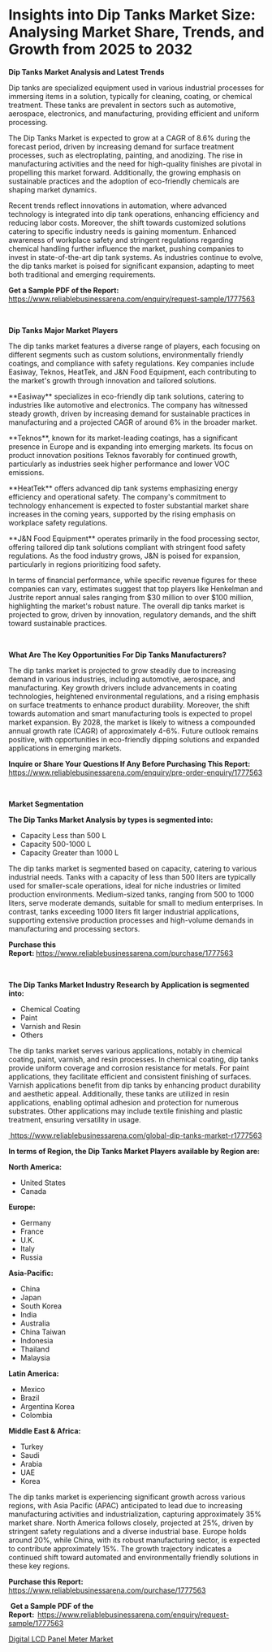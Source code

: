 <p><h1>Insights into Dip Tanks Market Size: Analysing Market Share, Trends, and Growth from 2025 to 2032</h1></p><p><strong>Dip Tanks Market Analysis and Latest Trends</strong></p>
<p><p>Dip tanks are specialized equipment used in various industrial processes for immersing items in a solution, typically for cleaning, coating, or chemical treatment. These tanks are prevalent in sectors such as automotive, aerospace, electronics, and manufacturing, providing efficient and uniform processing.</p><p>The Dip Tanks Market is expected to grow at a CAGR of 8.6% during the forecast period, driven by increasing demand for surface treatment processes, such as electroplating, painting, and anodizing. The rise in manufacturing activities and the need for high-quality finishes are pivotal in propelling this market forward. Additionally, the growing emphasis on sustainable practices and the adoption of eco-friendly chemicals are shaping market dynamics.</p><p>Recent trends reflect innovations in automation, where advanced technology is integrated into dip tank operations, enhancing efficiency and reducing labor costs. Moreover, the shift towards customized solutions catering to specific industry needs is gaining momentum. Enhanced awareness of workplace safety and stringent regulations regarding chemical handling further influence the market, pushing companies to invest in state-of-the-art dip tank systems. As industries continue to evolve, the dip tanks market is poised for significant expansion, adapting to meet both traditional and emerging requirements.</p></p>
<p><strong>Get a Sample PDF of the Report:&nbsp;</strong> <a href="https://www.reliablebusinessarena.com/enquiry/request-sample/1777563?utm_campaign=2194&utm_medium=2&utm_source=Github&utm_content=ia&utm_term=18022025&utm_id=dip-tanks">https://www.reliablebusinessarena.com/enquiry/request-sample/1777563</a></p>
<p>&nbsp;</p>
<p><strong>Dip Tanks Major Market Players</strong></p>
<p><p>The dip tanks market features a diverse range of players, each focusing on different segments such as custom solutions, environmentally friendly coatings, and compliance with safety regulations. Key companies include Easiway, Teknos, HeatTek, and J&N Food Equipment, each contributing to the market's growth through innovation and tailored solutions.</p><p>**Easiway** specializes in eco-friendly dip tank solutions, catering to industries like automotive and electronics. The company has witnessed steady growth, driven by increasing demand for sustainable practices in manufacturing and a projected CAGR of around 6% in the broader market.</p><p>**Teknos**, known for its market-leading coatings, has a significant presence in Europe and is expanding into emerging markets. Its focus on product innovation positions Teknos favorably for continued growth, particularly as industries seek higher performance and lower VOC emissions.</p><p>**HeatTek** offers advanced dip tank systems emphasizing energy efficiency and operational safety. The company's commitment to technology enhancement is expected to foster substantial market share increases in the coming years, supported by the rising emphasis on workplace safety regulations.</p><p>**J&N Food Equipment** operates primarily in the food processing sector, offering tailored dip tank solutions compliant with stringent food safety regulations. As the food industry grows, J&N is poised for expansion, particularly in regions prioritizing food safety.</p><p>In terms of financial performance, while specific revenue figures for these companies can vary, estimates suggest that top players like Henkelman and Justrite report annual sales ranging from $30 million to over $100 million, highlighting the market's robust nature. The overall dip tanks market is projected to grow, driven by innovation, regulatory demands, and the shift toward sustainable practices.</p></p>
<p>&nbsp;</p>
<p><strong>What Are The Key Opportunities For Dip Tanks Manufacturers?</strong></p>
<p><p>The dip tanks market is projected to grow steadily due to increasing demand in various industries, including automotive, aerospace, and manufacturing. Key growth drivers include advancements in coating technologies, heightened environmental regulations, and a rising emphasis on surface treatments to enhance product durability. Moreover, the shift towards automation and smart manufacturing tools is expected to propel market expansion. By 2028, the market is likely to witness a compounded annual growth rate (CAGR) of approximately 4-6%. Future outlook remains positive, with opportunities in eco-friendly dipping solutions and expanded applications in emerging markets.</p></p>
<p><strong>Inquire or Share Your Questions If Any Before Purchasing This Report:</strong> <a href="https://www.reliablebusinessarena.com/enquiry/pre-order-enquiry/1777563?utm_campaign=2194&utm_medium=2&utm_source=Github&utm_content=ia&utm_term=18022025&utm_id=dip-tanks">https://www.reliablebusinessarena.com/enquiry/pre-order-enquiry/1777563</a></p>
<p>&nbsp;</p>
<p><strong>Market Segmentation</strong></p>
<p><strong>The Dip Tanks Market Analysis by types is segmented into:</strong></p>
<p><ul><li>Capacity Less than 500 L</li><li>Capacity 500-1000 L</li><li>Capacity Greater than 1000 L</li></ul></p>
<p><p>The dip tanks market is segmented based on capacity, catering to various industrial needs. Tanks with a capacity of less than 500 liters are typically used for smaller-scale operations, ideal for niche industries or limited production environments. Medium-sized tanks, ranging from 500 to 1000 liters, serve moderate demands, suitable for small to medium enterprises. In contrast, tanks exceeding 1000 liters fit larger industrial applications, supporting extensive production processes and high-volume demands in manufacturing and processing sectors.</p></p>
<p><strong>Purchase this Report:&nbsp;</strong><a href="https://www.reliablebusinessarena.com/purchase/1777563?utm_campaign=2194&utm_medium=2&utm_source=Github&utm_content=ia&utm_term=18022025&utm_id=dip-tanks">https://www.reliablebusinessarena.com/purchase/1777563</a></p>
<p>&nbsp;</p>
<p><strong>The Dip Tanks Market Industry Research by Application is segmented into:</strong></p>
<p><ul><li>Chemical Coating</li><li>Paint</li><li>Varnish and Resin</li><li>Others</li></ul></p>
<p><p>The dip tanks market serves various applications, notably in chemical coating, paint, varnish, and resin processes. In chemical coating, dip tanks provide uniform coverage and corrosion resistance for metals. For paint applications, they facilitate efficient and consistent finishing of surfaces. Varnish applications benefit from dip tanks by enhancing product durability and aesthetic appeal. Additionally, these tanks are utilized in resin applications, enabling optimal adhesion and protection for numerous substrates. Other applications may include textile finishing and plastic treatment, ensuring versatility in usage.</p></p>
<p><a href="https://www.reliablebusinessarena.com/global-dip-tanks-market-r1777563?utm_campaign=2194&utm_medium=2&utm_source=Github&utm_content=ia&utm_term=18022025&utm_id=dip-tanks">&nbsp;https://www.reliablebusinessarena.com/global-dip-tanks-market-r1777563</a></p>
<p><strong>In terms of Region, the Dip Tanks Market Players available by Region are:</strong></p>
<p>
    <p> <strong> North America: </strong>
        <ul>
            <li>United States</li>
            <li>Canada</li>
        </ul>
        </p> 
    <p> <strong> Europe: </strong>
        <ul>
            <li>Germany</li>
            <li>France</li>
            <li>U.K.</li>
            <li>Italy</li>
            <li>Russia</li>
        </ul>
        </p> 
    <p> <strong> Asia-Pacific: </strong>
        <ul>
            <li>China</li>
            <li>Japan</li>
            <li>South Korea</li>
            <li>India</li>
            <li>Australia</li>
            <li>China Taiwan</li>
            <li>Indonesia</li>
            <li>Thailand</li>
            <li>Malaysia</li>
        </ul>
        </p> 
    <p> <strong> Latin America: </strong>
        <ul>
            <li>Mexico</li>
            <li>Brazil</li>
            <li>Argentina Korea</li>
            <li>Colombia</li>
        </ul>
        </p> 
    <p> <strong> Middle East & Africa: </strong>
        <ul>
            <li>Turkey</li>
            <li>Saudi</li>
            <li>Arabia</li>
            <li>UAE</li>
            <li>Korea</li>
        </ul>
    </p>
    </p>
<p><p>The dip tanks market is experiencing significant growth across various regions, with Asia Pacific (APAC) anticipated to lead due to increasing manufacturing activities and industrialization, capturing approximately 35% market share. North America follows closely, projected at 25%, driven by stringent safety regulations and a diverse industrial base. Europe holds around 20%, while China, with its robust manufacturing sector, is expected to contribute approximately 15%. The growth trajectory indicates a continued shift toward automated and environmentally friendly solutions in these key regions.</p></p>
<p><strong>Purchase this Report: </strong><a href="https://www.reliablebusinessarena.com/purchase/1777563?utm_campaign=2194&utm_medium=2&utm_source=Github&utm_content=ia&utm_term=18022025&utm_id=dip-tanks">https://www.reliablebusinessarena.com/purchase/1777563</a></p>
<p>&nbsp;<strong>Get a Sample PDF of the Report:&nbsp;&nbsp;</strong><a href="https://www.reliablebusinessarena.com/enquiry/request-sample/1777563?utm_campaign=2194&utm_medium=2&utm_source=Github&utm_content=ia&utm_term=18022025&utm_id=dip-tanks">https://www.reliablebusinessarena.com/enquiry/request-sample/1777563</a></p>
<p><strong></strong></p>
<p><p><a href="https://github.com/gukenneth26571/Market-Research-Report-List-1/blob/main/digital-lcd-panel-meter-market.md?utm_campaign=2194&utm_medium=2&utm_source=Github&utm_content=ia&utm_term=18022025&utm_id=dip-tanks">Digital LCD Panel Meter Market</a></p></p>